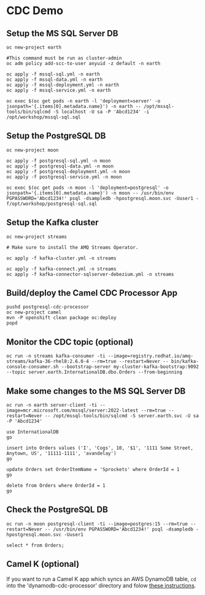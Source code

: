 # CDC Demo

## Setup the MS SQL Server DB

```
oc new-project earth

#This command must be run as cluster-admin
oc adm policy add-scc-to-user anyuid -z default -n earth

oc apply -f mssql-sql.yml -n earth
oc apply -f mssql-data.yml -n earth
oc apply -f mssql-deployment.yml -n earth
oc apply -f mssql-service.yml -n earth

oc exec $(oc get pods -n earth -l 'deployment=server' -o jsonpath='{.items[0].metadata.name}') -n earth -- /opt/mssql-tools/bin/sqlcmd -S localhost -U sa -P 'Abcd1234' -i /opt/workshop/mssql-sql.sql
```

## Setup the PostgreSQL DB

```
oc new-project moon

oc apply -f postgresql-sql.yml -n moon
oc apply -f postgresql-data.yml -n moon
oc apply -f postgresql-deployment.yml -n moon
oc apply -f postgresql-service.yml -n moon

oc exec $(oc get pods -n moon -l 'deployment=postgresql' -o jsonpath='{.items[0].metadata.name}') -n moon -- /usr/bin/env PGPASSWORD='Abcd1234!' psql -dsampledb -hpostgresql.moon.svc -Uuser1 -f/opt/workshop/postgresql-sql.sql
```

## Setup the Kafka cluster

```
oc new-project streams

# Make sure to install the AMQ Streams Operator.

oc apply -f kafka-cluster.yml -n streams

oc apply -f kafka-connect.yml -n streams
oc apply -f kafka-connector-sqlserver-debezium.yml -n streams
```

## Build/deploy the Camel CDC Processor App

```
pushd postgresql-cdc-processor
oc new-project camel
mvn -P openshift clean package oc:deploy
popd
```

## Monitor the CDC topic (optional)

```
oc run -n streams kafka-consumer -ti --image=registry.redhat.io/amq-streams/kafka-36-rhel8:2.6.0-4 --rm=true --restart=Never -- bin/kafka-console-consumer.sh --bootstrap-server my-cluster-kafka-bootstrap:9092 --topic server.earth.InternationalDB.dbo.Orders --from-beginning
```

## Make some changes to the MS SQL Server DB

```
oc run -n earth server-client -ti --image=mcr.microsoft.com/mssql/server:2022-latest --rm=true --restart=Never -- /opt/mssql-tools/bin/sqlcmd -S server.earth.svc -U sa -P 'Abcd1234'
```

```
use InternationalDB
go

insert into Orders values ('I', 'Cogs', 10, '$1', '1111 Some Street, Anytown, US', '11111-1111', 'avandelay')
go

update Orders set OrderItemName = 'Sprockets' where OrderId = 1
go

delete from Orders where OrderId = 1
go
```

## Check the PostgreSQL DB

```
oc run -n moon postgresql-client -ti --image=postgres:15 --rm=true --restart=Never -- /usr/bin/env PGPASSWORD='Abcd1234!' psql -dsampledb -hpostgresql.moon.svc -Uuser1
```

```
select * from Orders;
```

## Camel K (optional)

If you want to run a Camel K app which syncs an AWS DynamoDB table, `cd` into the 'dynamodb-cdc-processor' directory and folow [these instructions](./dynamodb-cdc-processor/README.md).

